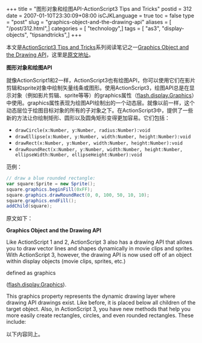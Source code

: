 +++
title = "图形对象和绘图API-ActionScript3 Tips and Tricks"
postid = 312
date = 2007-01-10T23:30:09+08:00
isCJKLanguage = true
toc = false
type = "post"
slug = "graphics-object-and-the-drawing-api"
aliases = [ "/post/312.html",]
categories = [ "technology",]
tags = [ "as3", "display-objects", "tipsandtricks",]
+++


本文是[ActionScript3 Tips and Tricks](http://www.kirupa.com/forum/showthread.php?t=223798)系列阅读笔记之一[Graphics Object and the Drawing API](http://www.kirupa.com/forum/showthread.php?p=1878656#post1878656)，这里是[原文地址](http://www.kirupa.com/forum/showthread.php?p=1878656#post1878656)。

**图形对象和绘图API**

就像ActionScript1和2一样，ActionScript3也有绘图API，你可以使用它们在影片剪辑和sprite对象中绘制矢量线条或图形。使用ActionScript3，绘图API总是在显示对象（例如影片剪辑、sprite等等）的graphics属性（[flash.display.Graphics](http://livedocs.macromedia.com/flex/2/langref/flash/display/Graphics.html)）中使用。graphics属性表现为绘图API绘制出的一个动态层。就像以前一样，这个动态层位于绘图目标对象的所有的子对象之下。在ActionScript3中，提供了一些新的方法让你绘制矩形、圆形以及圆角矩形变得更加容易。它们包括：<!--more-->

-   `drawCircle(x:Number, y:Number, radius:Number):void`
-   `drawEllipse(x:Number, y:Number, width:Number, height:Number):void`
-   `drawRect(x:Number, y:Number, width:Number, height:Number):void`
-   `drawRoundRect(x:Number, y:Number, width:Number, height:Number, ellipseWidth:Number, ellipseHeight:Number):void`

范例：

``` ActionScript
// draw a blue rounded rectangle:
var square:Sprite = new Sprite();
square.graphics.beginFill(0xFF);
square.graphics.drawRoundRect(0, 0, 100, 50, 10, 10);
square.graphics.endFill();
addChild(square);
```


原文如下：

**Graphics Object and the Drawing API**

Like ActionScript 1 and 2, ActionScript 3 also has a drawing API that allows you to draw vector lines and shapes dynamically in movie clips and sprites. With ActionScript 3, however, the drawing API is now used off of an object within display objects (movie clips, sprites, etc.)

defined as graphics

([flash.display.Graphics](http://livedocs.macromedia.com/flex/2/langref/flash/display/Graphics.html)).

This graphics property represents the dynamic drawing layer where drawing API drawings exist. Like before, it is placed below all children of the target object. Also, in ActionScript 3, you have new methods that help you more easily create rectangles, circles, and even rounded rectangles. These include:

以下内容同上。
